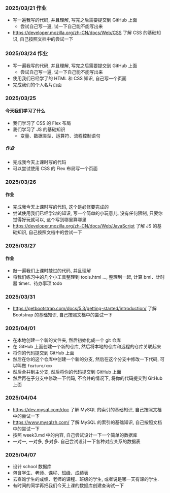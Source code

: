 ### 2025/03/21 作业

- 写一遍我写的代码, 并且理解, 写完之后需要提交到 GitHub 上面
    - 尝试自己写一遍, 试一下自己能不能写出来
- https://developer.mozilla.org/zh-CN/docs/Web/CSS 了解 CSS 的基础知识, 自己按照文档中的尝试一下


### 2025/03/24 作业

- 写一遍我写的代码, 并且理解, 写完之后需要提交到 GitHub 上面
    - 尝试自己写一遍, 试一下自己能不能写出来
- 使用我们已经学了的 HTML 和 CSS 知识, 自己写一个页面
- 完成我们的个人名片页面

### 2025/03/25

#### 今天我们学习了什么

- 我们学习了 CSS 的 Flex 布局
- 我们学习了 JS 的基础知识
    - 变量、数据类型、运算符、流程控制语句

##### 作业

- 完成我今天上课时写的代码
- 可以尝试使用 CSS 的 Flex 布局写一个页面

### 2025/03/26

#### 作业

- 完成我今天上课时写的代码, 这个是必修要完成的
- 尝试使用我们已经学过的知识, 写一个简单的小玩意儿, 没有任何限制, 只要你觉得好玩就可以, 这个写到哪里算哪里
- https://developer.mozilla.org/zh-CN/docs/Web/JavaScript 了解 JS 的基础知识, 自己按照文档中的尝试一下

### 2025/03/27

#### 作业

- 敲一遍我们上课时敲过的代码, 并且理解
- 将我们练习中的几个小工具整理到 tools.html ..., 整理到一起, 计算 bmi、计时器 timer、待办事项 todo

### 2025/03/31

- https://getbootstrap.com/docs/5.3/getting-started/introduction/ 了解 Bootstrap 的基础知识, 自己按照文档中的尝试一下

### 2025/04/01

- 在本地创建一个新的文件夹, 然后初始化成一个 git 仓库
- 在 GitHub 上面创建一个新的仓库, 然后将本地的仓库和远程的仓库关联起来
- 将你的代码提交到 GitHub 上面
- 然后在你的这个仓库中创建一个新的分支, 然后在这个分支中修改一下代码, 可以叫做 `feature/xxx`
- 然后合并到主分支, 然后将你的代码提交到 GitHub 上面
- 然后再在子分支中修改一下代码, 不合并的情况下, 将你的代码提交到 GitHub 上面

### 2025/04/04
- https://dev.mysql.com/doc 了解 MySQL 的索引的基础知识, 自己按照文档中的尝试一下
- https://www.mysqlzh.com/ 了解 MySQL 的索引的基础知识, 自己按照文档中的尝试一下
- 按照 week3.md 中的内容, 自己尝试设计一下一个简单的数据库
- 一对一, 一对多, 多对多. 自己尝试设计一下各种对应关系的数据表

### 2025/04/07
- 设计 school 数据库
- 包含学生、老师、课程、班级、成绩表
- 去查询学生的成绩、老师的课程、班级的学生, 或者说是哪一天有课的学生.
- 有时间的同学再把我们今天上课的数据库创建查询试一下

